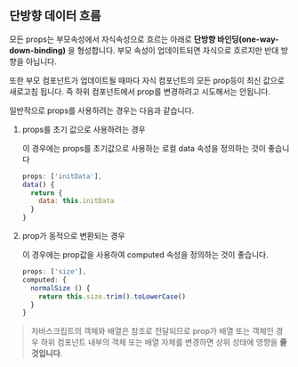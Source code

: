 ## 단방향 데이터 흐름

모든 props는 부모속성에서 자식속성으로 흐르는 아래로 **단방향 바인딩(one-way-down-binding)** 을 형성합니다. 부모 속성이 업데이트되면 자식으로 흐르지만 반대 방향을 아닙니다. 

또한 부모 컴포넌트가 업데이트될 때마다 자식 컴포넌트의 모든 prop등이 최신 값으로 새로고침 됩니다. 즉 하위 컴포넌트에서 prop를 변경하려고 시도해서는 안됩니다.

일반적으로 props를 사용하려는 경우는 다음과 같습니다.

1. props를 초기 값으로 사용하려는 경우

   이 경우에는 props를 초기값으로 사용하는 로컬 data 속성을 정의하는 것이 좋습니다

   ```js
   props: ['initData'],
   data() {
     return {
       data: this.initData
     }
   }
   ```

2. prop가 동적으로 변환되는 경우

   이 경우에는 prop값을 사용하여 computed 속성을 정의하는 것이 좋습니다.

   ```js
   props: ['size'],
   computed: {
     normalSize () {
       return this.size.trim().toLowerCase()
     }
   }
   ```

   

> 자바스크립트의 객체와 배열은 참조로 전달되므로 prop가 배열 또는 객체인 경우 하위 컴포넌트 내부의 객체 또는 배열 자체를 변경하면 상위 상태에 영향을 **줄 것입니다**.


